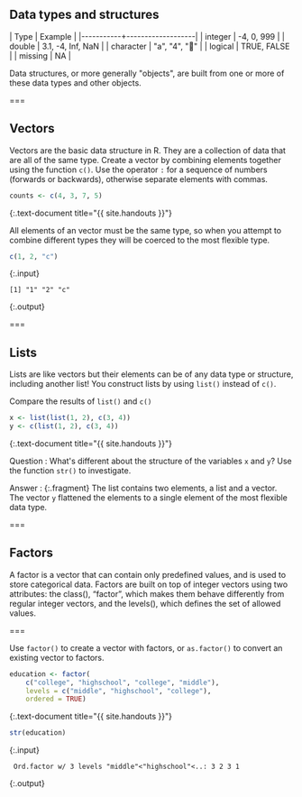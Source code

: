---
---

## Data types and structures

| Type      | Example           |
|-----------+-------------------|
| integer   | -4, 0, 999        |
| double    | 3.1, -4, Inf, NaN |
| character | "a", "4", "👏"     |
| logical   | TRUE, FALSE       |
| missing   | NA                |

Data structures, or more generally "objects", are built from one or more of these data types and other objects.

===

## Vectors

Vectors are the basic data structure in R. They are a collection of data that are all of the same type. Create a vector by combining elements together using the function `c()`. Use the operator `:` for a sequence of numbers (forwards or backwards), otherwise separate elements with commas. 


~~~r
counts <- c(4, 3, 7, 5)
~~~
{:.text-document title="{{ site.handouts }}"}

All elements of an vector must be the same type, so when you attempt to combine different types they will be coerced to the most flexible type. 


~~~r
c(1, 2, "c")
~~~
{:.input}
~~~
[1] "1" "2" "c"
~~~
{:.output}

===

## Lists

Lists are like vectors but their elements can be of any data type or structure, including another list! You construct lists by using `list()` instead of `c()`. 

Compare the results of `list()` and `c()`


~~~r
x <- list(list(1, 2), c(3, 4))
y <- c(list(1, 2), c(3, 4))
~~~
{:.text-document title="{{ site.handouts }}"}

Question
: What's different about the structure of the variables `x` and `y`? Use the function `str()` to investigate.

Answer
: {:.fragment} The list contains two elements, a list and a vector. The vector `y` flattened the elements to a single element of the most flexible data type.

===

## Factors

A factor is a vector that can contain only predefined values, and is used to store categorical data. Factors are built on top of integer vectors using two attributes: the class(), “factor”, which makes them behave differently from regular integer vectors, and the levels(), which defines the set of allowed values. 

===

Use `factor()` to create a vector with factors, or `as.factor()` to convert an existing vector to factors.  


~~~r
education <- factor(
    c("college", "highschool", "college", "middle"),
    levels = c("middle", "highschool", "college"),
    ordered = TRUE)
~~~
{:.text-document title="{{ site.handouts }}"}


~~~r
str(education)
~~~
{:.input}
~~~
 Ord.factor w/ 3 levels "middle"<"highschool"<..: 3 2 3 1
~~~
{:.output}
